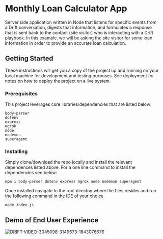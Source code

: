# Monthly Loan Calculator App

Server side application written in Node that listens for specific events from a Drift conversation, digests that information, and formulates a response that is sent back to the contact (site visitor) who is interacting with a Drift playbook. In this example, we will be asking the site visitor for some loan information in order to provide an accurate loan calculation.

## Getting Started

These instructions will get you a copy of the project up and running on your local machine for development and testing purposes. See deployment for notes on how to deploy the project on a live system.

### Prerequisites

This project leverages core libraries/dependencies that are listed below:

```
body-parser
dotenv
express
ngrok
node
nodemon
superagent
```

### Installing

Simply clone/download the repo locally and install the relevant dependences listed above. For a one line command to install the dependencies see below:

```
npm i body-parser dotenv express ngrok node nodemon superagent
```

Once installed navigate to the root directoy where the files resides and run the following command in the IDE of your choice 
```
node index.js
```

## Demo of End User Experience
![DRIFT-VIDEO-3045098-3149673-1643076676](https://user-images.githubusercontent.com/57994411/150898234-d06c3218-c1d8-456e-a8bd-7ffccb0ede56.gif)
